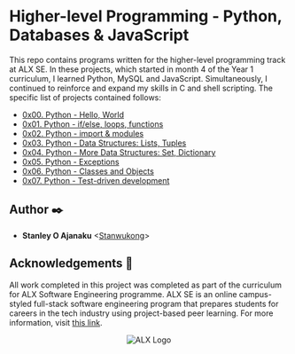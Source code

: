 # Higher-level Programming - Python, Databases & JavaScript

This repo contains programs written for the higher-level programming track at ALX SE. In these projects, which started in month 4 of the Year 1 curriculum, I learned Python, MySQL and JavaScript. Simultaneously, I continued to reinforce and expand my skills in C and shell scripting. The specific list of projects contained follows:


- [0x00. Python - Hello, World](./0x00-python-hello_world)
- [0x01. Python - if/else, loops, functions](./0x01-python-if_else_loops_functions/)
- [0x02. Python - import & modules](./0x02-python-import_modules)
- [0x03. Python - Data Structures: Lists, Tuples](./0x03-python-data_structures)
- [0x04. Python - More Data Structures: Set, Dictionary](./0x04-python-more_data_structures)
- [0x05. Python - Exceptions](./0x05-python-exceptions)
- [0x06. Python - Classes and Objects](./0x06-python-classes)
- [0x07. Python - Test-driven development](./0x07-python-test_driven_development)

## Author :black_nib:
- **Stanley O Ajanaku** <[Stanwukong](https://github.com/stanwukong)>


## Acknowledgements :pray:

All work completed in this project was completed as part of the curriculum for ALX Software Engineering programme. ALX SE is an online campus-styled full-stack software engineering program that prepares students for careers in the tech industry using project-based peer learning. For more information, visit [this link](https://www.alxafrica.com/).

<p align="center">
	<img src="https://africabusinesscommunities.com/Images/Key%20Logos/alx.png"
		alt="ALX Logo"
	>
</p>
